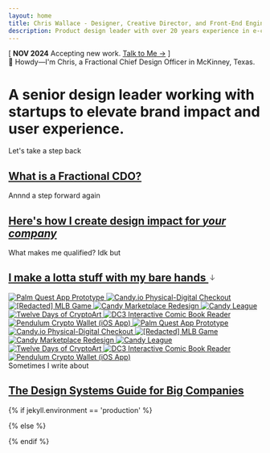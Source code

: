 ```yaml
---
layout: home
title: Chris Wallace - Designer, Creative Director, and Front-End Engineer
description: Product design leader with over 20 years experience in e-commerce, digital publishing, interactive media, and web3. Currently searching for my next long-term role.
---
```


<div class="content-container">
  <div class="announcement fade-in-element">
    <span class="announcement__bracket">[</span> 
    <span class="announcement__content">
      <strong class="announcement__date">NOV 2024</strong> 
      <span class="announcement__text">Accepting new work.</span>
      <a class="announcement__link" href="/contact">Talk to Me &rarr;</a>
    </span> 
    <span class="announcement__bracket">]</span>
  </div>
  
  <div class="greeting fade-in-element"><span class="greeting__wave-container"><span class="greeting__wave">👋</span></span> Howdy&mdash;I'm Chris, a Fractional Chief Design Officer in McKinney, Texas.</div>

  <h1 class="home-title fade-in-element">A senior design leader working with startups to elevate brand impact and user experience.</h1>

  <div class="mt-8 mb-16 2xl:mt-12 space-y-8 2xl:space-y-12">
    <div class="space-y-4 fade-in-element">
      <div class="max-w-2xl">
        <span class="text-primary-600 dark:text-primary-500">Let's take a step back</span>
        <h2 class="home-title-secondary">
          <a href="/fractional-cdo">
            What is a Fractional CDO?
          </a>
        </h2>
      </div>
    </div>
    <div class="space-y-4 fade-in-element">
      <div class="max-w-2xl">
        <span class="text-primary-600 dark:text-primary-500">Annnd a step forward again</span>
        <h2 class="home-title-secondary">
          <a href="/services">
            Here's how I create design impact for <em>your company</em>
          </a>
        </h2>
      </div>
    </div>
    <div class="space-y-4 fade-in-element">
      <div class="max-w-2xl">
        <span class="text-primary-600 dark:text-primary-500">What makes me qualified? Idk but</span>
        <h2 class="home-title-secondary">
          <a href="/portfolio">
            I make a lotta stuff with my bare hands <svg class="portfolio-intro__icon" width="16" height="16" viewBox="0 0 16 16" fill="none" xmlns="http://www.w3.org/2000/svg"><path d="M8 3v10M4 9l4 4 4-4" stroke="currentColor" stroke-width="1" stroke-linecap="round" stroke-linejoin="round"/></svg>
          </a>
        </h2>
      </div>
    </div>
  </div>
</div>

<div class="content-container-xo mt-12 mb-20">
  <div class="infinite-scroll fade-in-element">
    <div class="infinite-scroll__scroller">
      <!-- First set -->
      <a href="/portfolio/palm-quest/" class="infinite-scroll__item">
        <img src="https://ik.imagekit.io/UltraDAO/chriswallace.net/palm-quest-thumbnail.png?tr=w-760,q-70,f-auto" 
             srcset="https://ik.imagekit.io/UltraDAO/chriswallace.net/palm-quest-thumbnail.png?tr=w-570,q-70,f-auto 1x,
                     https://ik.imagekit.io/UltraDAO/chriswallace.net/palm-quest-thumbnail.png?tr=w-760,q-70,f-auto 2x,
                     https://ik.imagekit.io/UltraDAO/chriswallace.net/palm-quest-thumbnail.png?tr=w-1140,q-70,f-auto 3x"
             sizes="(max-width: 640px) 300px,
                    (max-width: 1536px) 380px,
                    (max-width: 2460px) 460px,
                    540px"
             alt="Palm Quest App Prototype" 
             class="infinite-scroll__image">
      </a>
      <a href="/portfolio/candy-physical-digital-feature/" class="infinite-scroll__item">
        <img src="https://ik.imagekit.io/UltraDAO/chriswallace.net/physical-digital.png?tr=w-760,q-70,f-auto" 
             srcset="https://ik.imagekit.io/UltraDAO/chriswallace.net/physical-digital.png?tr=w-570,q-70,f-auto 1x,
                     https://ik.imagekit.io/UltraDAO/chriswallace.net/physical-digital.png?tr=w-760,q-70,f-auto 2x,
                     https://ik.imagekit.io/UltraDAO/chriswallace.net/physical-digital.png?tr=w-1140,q-70,f-auto 3x"
             sizes="(max-width: 640px) 300px,
                    (max-width: 1536px) 380px,
                    (max-width: 2460px) 460px,
                    540px"
             alt="Candy.io Physical-Digital Checkout" 
             class="infinite-scroll__image">
      </a>
      <a href="/portfolio/redacted-mlb-game/" class="infinite-scroll__item">
        <img src="https://ik.imagekit.io/UltraDAO/chriswallace.net/redacted-mlb-game-thumbnail.png?tr=w-760,q-70,f-auto" 
             srcset="https://ik.imagekit.io/UltraDAO/chriswallace.net/redacted-mlb-game-thumbnail.png?tr=w-570,q-70,f-auto 1x,
                     https://ik.imagekit.io/UltraDAO/chriswallace.net/redacted-mlb-game-thumbnail.png?tr=w-760,q-70,f-auto 2x,
                     https://ik.imagekit.io/UltraDAO/chriswallace.net/redacted-mlb-game-thumbnail.png?tr=w-1140,q-70,f-auto 3x"
             sizes="(max-width: 640px) 300px,
                    (max-width: 1536px) 380px,
                    (max-width: 2460px) 460px,
                    540px"
             alt="[Redacted] MLB Game" 
             class="infinite-scroll__image">
      </a>
      <a href="/portfolio/candy-marketplace-redesign/" class="infinite-scroll__item">
        <img src="https://ik.imagekit.io/UltraDAO/chriswallace.net/candy-redesign-thumbnail.png?tr=w-760,q-70,f-auto" 
             srcset="https://ik.imagekit.io/UltraDAO/chriswallace.net/candy-redesign-thumbnail.png?tr=w-570,q-70,f-auto 1x,
                     https://ik.imagekit.io/UltraDAO/chriswallace.net/candy-redesign-thumbnail.png?tr=w-760,q-70,f-auto 2x,
                     https://ik.imagekit.io/UltraDAO/chriswallace.net/candy-redesign-thumbnail.png?tr=w-1140,q-70,f-auto 3x"
             sizes="(max-width: 640px) 300px,
                    (max-width: 1536px) 380px,
                    (max-width: 2460px) 460px,
                    540px"
             alt="Candy Marketplace Redesign" 
             class="infinite-scroll__image">
      </a>
      <a href="/portfolio/candy-league/" class="infinite-scroll__item">
        <img src="https://ik.imagekit.io/UltraDAO/chriswallace.net/candy-league-thumbnail.png?tr=w-760,q-70,f-auto" 
             srcset="https://ik.imagekit.io/UltraDAO/chriswallace.net/candy-league-thumbnail.png?tr=w-570,q-70,f-auto 1x,
                     https://ik.imagekit.io/UltraDAO/chriswallace.net/candy-league-thumbnail.png?tr=w-760,q-70,f-auto 2x,
                     https://ik.imagekit.io/UltraDAO/chriswallace.net/candy-league-thumbnail.png?tr=w-1140,q-70,f-auto 3x"
             sizes="(max-width: 640px) 300px,
                    (max-width: 1536px) 380px,
                    (max-width: 2460px) 460px,
                    540px"
             alt="Candy League" 
             class="infinite-scroll__image">
      </a>
      <a href="/portfolio/twelve-days-cryptoart/" class="infinite-scroll__item">
        <img src="https://ik.imagekit.io/UltraDAO/chriswallace.net/twelve-days-thumbnail.png?tr=w-760,q-70,f-auto" 
             srcset="https://ik.imagekit.io/UltraDAO/chriswallace.net/twelve-days-thumbnail.png?tr=w-570,q-70,f-auto 1x,
                     https://ik.imagekit.io/UltraDAO/chriswallace.net/twelve-days-thumbnail.png?tr=w-760,q-70,f-auto 2x,
                     https://ik.imagekit.io/UltraDAO/chriswallace.net/twelve-days-thumbnail.png?tr=w-1140,q-70,f-auto 3x"
             sizes="(max-width: 640px) 300px,
                    (max-width: 1536px) 380px,
                    (max-width: 2460px) 460px,
                    540px"
             alt="Twelve Days of CryptoArt" 
             class="infinite-scroll__image">
      </a>
      <a href="/portfolio/dc3-interactive-reader/" class="infinite-scroll__item">
        <img src="https://ik.imagekit.io/UltraDAO/chriswallace.net/dc3-reader-1.png?tr=w-760,q-70,f-auto" 
             srcset="https://ik.imagekit.io/UltraDAO/chriswallace.net/dc3-reader-1.png?tr=w-570,q-70,f-auto 1x,
                     https://ik.imagekit.io/UltraDAO/chriswallace.net/dc3-reader-1.png?tr=w-760,q-70,f-auto 2x,
                     https://ik.imagekit.io/UltraDAO/chriswallace.net/dc3-reader-1.png?tr=w-1140,q-70,f-auto 3x"
             sizes="(max-width: 640px) 300px,
                    (max-width: 1536px) 380px,
                    (max-width: 2460px) 460px,
                    540px"
             alt="DC3 Interactive Comic Book Reader" 
             class="infinite-scroll__image">
      </a>
      <a href="/portfolio/pendulum-crypto-wallet/" class="infinite-scroll__item">
        <img src="https://ik.imagekit.io/UltraDAO/chriswallace.net/pendulum-thumbnail.png?tr=w-760,q-70,f-auto" 
             srcset="https://ik.imagekit.io/UltraDAO/chriswallace.net/pendulum-thumbnail.png?tr=w-570,q-70,f-auto 1x,
                     https://ik.imagekit.io/UltraDAO/chriswallace.net/pendulum-thumbnail.png?tr=w-760,q-70,f-auto 2x,
                     https://ik.imagekit.io/UltraDAO/chriswallace.net/pendulum-thumbnail.png?tr=w-1140,q-70,f-auto 3x"
             sizes="(max-width: 640px) 300px,
                    (max-width: 1536px) 380px,
                    (max-width: 2460px) 460px,
                    540px"
             alt="Pendulum Crypto Wallet (iOS App)" 
             class="infinite-scroll__image">
      </a>
      <!-- second set -->
      <a href="/portfolio/palm-quest/" class="infinite-scroll__item">
        <img src="https://ik.imagekit.io/UltraDAO/chriswallace.net/palm-quest-thumbnail.png?tr=w-760,q-70,f-auto" 
             srcset="https://ik.imagekit.io/UltraDAO/chriswallace.net/palm-quest-thumbnail.png?tr=w-570,q-70,f-auto 1x,
                     https://ik.imagekit.io/UltraDAO/chriswallace.net/palm-quest-thumbnail.png?tr=w-760,q-70,f-auto 2x,
                     https://ik.imagekit.io/UltraDAO/chriswallace.net/palm-quest-thumbnail.png?tr=w-1140,q-70,f-auto 3x"
             sizes="(max-width: 640px) 300px,
                    (max-width: 1536px) 380px,
                    (max-width: 2460px) 460px,
                    540px"
             alt="Palm Quest App Prototype" 
             class="infinite-scroll__image">
      </a>
      <a href="/portfolio/candy-physical-digital-feature/" class="infinite-scroll__item">
        <img src="https://ik.imagekit.io/UltraDAO/chriswallace.net/physical-digital.png?tr=w-760,q-70,f-auto" 
             srcset="https://ik.imagekit.io/UltraDAO/chriswallace.net/physical-digital.png?tr=w-570,q-70,f-auto 1x,
                     https://ik.imagekit.io/UltraDAO/chriswallace.net/physical-digital.png?tr=w-760,q-70,f-auto 2x,
                     https://ik.imagekit.io/UltraDAO/chriswallace.net/physical-digital.png?tr=w-1140,q-70,f-auto 3x"
             sizes="(max-width: 640px) 300px,
                    (max-width: 1536px) 380px,
                    (max-width: 2460px) 460px,
                    540px"
             alt="Candy.io Physical-Digital Checkout" 
             class="infinite-scroll__image">
      </a>
      <a href="/portfolio/redacted-mlb-game/" class="infinite-scroll__item">
        <img src="https://ik.imagekit.io/UltraDAO/chriswallace.net/redacted-mlb-game-thumbnail.png?tr=w-760,q-70,f-auto" 
             srcset="https://ik.imagekit.io/UltraDAO/chriswallace.net/redacted-mlb-game-thumbnail.png?tr=w-570,q-70,f-auto 1x,
                     https://ik.imagekit.io/UltraDAO/chriswallace.net/redacted-mlb-game-thumbnail.png?tr=w-760,q-70,f-auto 2x,
                     https://ik.imagekit.io/UltraDAO/chriswallace.net/redacted-mlb-game-thumbnail.png?tr=w-1140,q-70,f-auto 3x"
             sizes="(max-width: 640px) 300px,
                    (max-width: 1536px) 380px,
                    (max-width: 2460px) 460px,
                    540px"
             alt="[Redacted] MLB Game" 
             class="infinite-scroll__image">
      </a>
      <a href="/portfolio/candy-marketplace-redesign/" class="infinite-scroll__item">
        <img src="https://ik.imagekit.io/UltraDAO/chriswallace.net/candy-redesign-thumbnail.png?tr=w-760,q-70,f-auto" 
             srcset="https://ik.imagekit.io/UltraDAO/chriswallace.net/candy-redesign-thumbnail.png?tr=w-570,q-70,f-auto 1x,
                     https://ik.imagekit.io/UltraDAO/chriswallace.net/candy-redesign-thumbnail.png?tr=w-760,q-70,f-auto 2x,
                     https://ik.imagekit.io/UltraDAO/chriswallace.net/candy-redesign-thumbnail.png?tr=w-1140,q-70,f-auto 3x"
             sizes="(max-width: 640px) 300px,
                    (max-width: 1536px) 380px,
                    (max-width: 2460px) 460px,
                    540px"
             alt="Candy Marketplace Redesign" 
             class="infinite-scroll__image">
      </a>
      <a href="/portfolio/candy-league/" class="infinite-scroll__item">
        <img src="https://ik.imagekit.io/UltraDAO/chriswallace.net/candy-league-thumbnail.png?tr=w-760,q-70,f-auto" 
             srcset="https://ik.imagekit.io/UltraDAO/chriswallace.net/candy-league-thumbnail.png?tr=w-570,q-70,f-auto 1x,
                     https://ik.imagekit.io/UltraDAO/chriswallace.net/candy-league-thumbnail.png?tr=w-760,q-70,f-auto 2x,
                     https://ik.imagekit.io/UltraDAO/chriswallace.net/candy-league-thumbnail.png?tr=w-1140,q-70,f-auto 3x"
             sizes="(max-width: 640px) 300px,
                    (max-width: 1536px) 380px,
                    (max-width: 2460px) 460px,
                    540px"
             alt="Candy League" 
             class="infinite-scroll__image">
      </a>
      <a href="/portfolio/twelve-days-cryptoart/" class="infinite-scroll__item">
        <img src="https://ik.imagekit.io/UltraDAO/chriswallace.net/twelve-days-thumbnail.png?tr=w-760,q-70,f-auto" 
             srcset="https://ik.imagekit.io/UltraDAO/chriswallace.net/twelve-days-thumbnail.png?tr=w-570,q-70,f-auto 1x,
                     https://ik.imagekit.io/UltraDAO/chriswallace.net/twelve-days-thumbnail.png?tr=w-760,q-70,f-auto 2x,
                     https://ik.imagekit.io/UltraDAO/chriswallace.net/twelve-days-thumbnail.png?tr=w-1140,q-70,f-auto 3x"
             sizes="(max-width: 640px) 300px,
                    (max-width: 1536px) 380px,
                    (max-width: 2460px) 460px,
                    540px"
             alt="Twelve Days of CryptoArt" 
             class="infinite-scroll__image">
      </a>
      <a href="/portfolio/dc3-interactive-reader/" class="infinite-scroll__item">
        <img src="https://ik.imagekit.io/UltraDAO/chriswallace.net/dc3-reader-1.png?tr=w-760,q-70,f-auto" 
             srcset="https://ik.imagekit.io/UltraDAO/chriswallace.net/dc3-reader-1.png?tr=w-570,q-70,f-auto 1x,
                     https://ik.imagekit.io/UltraDAO/chriswallace.net/dc3-reader-1.png?tr=w-760,q-70,f-auto 2x,
                     https://ik.imagekit.io/UltraDAO/chriswallace.net/dc3-reader-1.png?tr=w-1140,q-70,f-auto 3x"
             sizes="(max-width: 640px) 300px,
                    (max-width: 1536px) 380px,
                    (max-width: 2460px) 460px,
                    540px"
             alt="DC3 Interactive Comic Book Reader" 
             class="infinite-scroll__image">
      </a>
      <a href="/portfolio/pendulum-crypto-wallet/" class="infinite-scroll__item">
        <img src="https://ik.imagekit.io/UltraDAO/chriswallace.net/pendulum-thumbnail.png?tr=w-760,q-70,f-auto" 
             srcset="https://ik.imagekit.io/UltraDAO/chriswallace.net/pendulum-thumbnail.png?tr=w-570,q-70,f-auto 1x,
                     https://ik.imagekit.io/UltraDAO/chriswallace.net/pendulum-thumbnail.png?tr=w-760,q-70,f-auto 2x,
                     https://ik.imagekit.io/UltraDAO/chriswallace.net/pendulum-thumbnail.png?tr=w-1140,q-70,f-auto 3x"
             sizes="(max-width: 640px) 300px,
                    (max-width: 1536px) 380px,
                    (max-width: 2460px) 460px,
                    540px"
             alt="Pendulum Crypto Wallet (iOS App)" 
             class="infinite-scroll__image">
      </a>
    </div>
  </div>
</div>

<div class="content-container">
  <div class="mt-6 space-y-4 fade-in-element">
    <div class="max-w-2xl">
      <span class="text-primary-600 dark:text-primary-500">Sometimes I write about</span>
      <h2 class="home-title-secondary">
        <a href="/articles/the-design-systems-guide-for-big-companies">
          The Design Systems Guide for Big Companies
        </a>
      </h2>
    </div>
  </div>
</div>

{% if jekyll.environment == 'production' %}

<script src="/assets/js/typewriterHome.min.js?v={{ site.version }}"></script>

{% else %}

<script src="/assets/js/typewriterHome.js?v={{ site.version }}"></script>

{% endif %}
